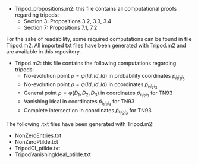 * Tripod_propositions.m2: this file contains all computational proofs regarding tripods:
  * Section 3: Propositions 3.2, 3.3, 3.4
  * Section 7: Propositions 7.1, 7.2

For the sake of readability, some required computations can be found in file Tripod.m2. All imported txt files have been generated with Tripod.m2 and are available in this repository.

* Tripod.m2: this file contains the following computations regarding tripods:
  * No-evolution point $\rho=\varphi(Id,Id,Id)$ in probability coordinates $p_{i_1i_2i_3}$
  * No-evolution point $\rho=\varphi(Id,Id,Id)$ in coordinates $\tilde{p}_{i_1i_2i_3}$
  * General point $p=\varphi(D_1,D_2,D_3)$ in coordinates $\tilde{p}_{i_1i_2i_3}$ for TN93
  * Vanishing ideal in coordinates $\tilde{p}_{i_1i_2i_3}$ for TN93
  * Complete intersection in coordinates $\tilde{p}_{i_1i_2i_3}$ for TN93

The following .txt files have been generated with Tripod.m2:
 * NonZeroEntries.txt
 * NonZeroPtilde.txt
 * TripodCI_ptilde.txt
 * TripodVanishingIdeal_ptilde.txt

